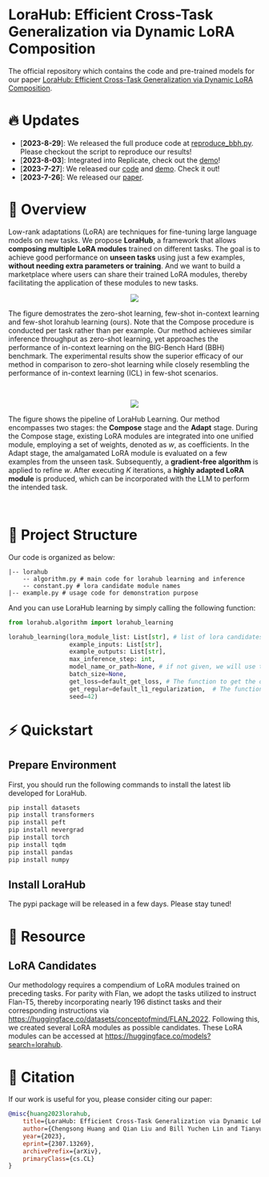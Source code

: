 # LoraHub: Efficient Cross-Task Generalization via Dynamic LoRA Composition

The official repository which contains the code and pre-trained models for our paper [LoraHub: Efficient Cross-Task Generalization via Dynamic LoRA Composition](https://arxiv.org/abs/2307.13269).


# 🔥 Updates
- [**2023-8-29**]: We released the full produce code at [reproduce_bbh.py](reproduce_bbh.py). Please checkout the script to reproduce our results!
- [**2023-8-03**]: Integrated into Replicate, check out the [demo](https://replicate.com/cjwbw/lorahub)!
- [**2023-7-27**]: We released our [code](https://github.com/sail-sg/lorahub) and [demo](https://huggingface.co/spaces/sail/lorahub). Check it out!
- [**2023-7-26**]: We released our [paper](https://arxiv.org/abs/2307.13269).


# 🏴󠁶󠁵󠁭󠁡󠁰󠁿 Overview

Low-rank adaptations (LoRA) are techniques for fine-tuning large language models on new tasks. We propose **LoraHub**, a framework that allows **composing multiple LoRA modules** trained on different tasks. The goal is to achieve good performance on **unseen tasks** using just a few examples, **without needing extra parameters or training**. And we want to build a marketplace where users can share their trained LoRA modules, thereby facilitating the application of these modules to new tasks.

<figure style="text-align:center">
  <img src="./figure/overview.jpg">
</figure>

The figure demostrates the zero-shot learning, few-shot in-context learning and few-shot lorahub learning (ours). Note that the Compose procedure is conducted per task rather than per example. Our method achieves similar inference throughput as zero-shot learning, yet approaches the performance of in-context learning on the BIG-Bench Hard (BBH) benchmark. The experimental results show the superior efficacy of our method in comparison to zero-shot learning while closely resembling the performance of in-context learning (ICL) in few-shot scenarios.

<br>

<figure style="text-align:center">
  <img src="./figure/pipeline.jpg">
</figure>

The figure shows the pipeline of LoraHub Learning. Our method encompasses two stages: the <strong>Compose</strong> stage and the <strong>Adapt</strong> stage. During the Compose stage, existing LoRA modules are integrated into one unified module, employing a set of weights, denoted as <em>w</em>, as coefficients. In the Adapt stage, the amalgamated LoRA module is evaluated on a few examples from the unseen task. Subsequently, a <strong>gradient-free algorithm</strong> is applied to refine <em>w</em>. After executing <em>K</em> iterations, a <strong>highly adapted LoRA module</strong> is produced, which can be incorporated with the LLM to perform the intended task.

<br>


# 🌲 Project Structure

Our code is organized as below:
``` shell
|-- lorahub
    -- algorithm.py # main code for lorahub learning and inference
    -- constant.py # lora candidate module names
|-- example.py # usage code for demonstration purpose
```

And you can use LoraHub learning by simply calling the following function:

``` python
from lorahub.algorithm import lorahub_learning

lorahub_learning(lora_module_list: List[str], # list of lora candidates
                 example_inputs: List[str],
                 example_outputs: List[str],
                 max_inference_step: int, 
                 model_name_or_path=None, # if not given, we will use the model_name_or_path in lora config
                 batch_size=None, 
                 get_loss=default_get_loss, # The function to get the objective for optimiztion, use loss as default (can be changed to something like acc. or similarity)
                 get_regular=default_l1_regularization,  # The function to get regularization term for the weight, use 0.05*|w_i| as default
                 seed=42)
```


# ⚡️ Quickstart

## Prepare Environment

First, you should run the following commands to install the latest lib developed for LoraHub.

```python
pip install datasets
pip install transformers
pip install peft
pip install nevergrad
pip install torch
pip install tqdm
pip install pandas
pip install numpy
```

## Install LoraHub

The pypi package will be released in a few days. Please stay tuned!

# 🏰 Resource

## LoRA Candidates

Our methodology requires a compendium of LoRA modules trained on preceding tasks. For parity with Flan, we adopt the tasks utilized to instruct Flan-T5, thereby incorporating nearly 196 distinct tasks and their corresponding instructions via https://huggingface.co/datasets/conceptofmind/FLAN_2022. Following this, we created several LoRA modules as possible candidates. These LoRA modules can be accessed at https://huggingface.co/models?search=lorahub.

# 💬 Citation

If our work is useful for you, please consider citing our paper:

```bibtex
@misc{huang2023lorahub,
    title={LoraHub: Efficient Cross-Task Generalization via Dynamic LoRA Composition}, 
    author={Chengsong Huang and Qian Liu and Bill Yuchen Lin and Tianyu Pang and Chao Du and Min Lin},
    year={2023},
    eprint={2307.13269},
    archivePrefix={arXiv},
    primaryClass={cs.CL}
}
```